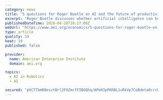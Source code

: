 ```yaml
---
category: news
title: "5 questions for Roger Bootle on AI and the future of productivity"
excerpt: "Roger Bootle discusses whether artificial intelligence can help us return to a three percent growth economy, and whether such a development would also lead to mass unemployment."
publishedDateTime: 2020-04-28T10:17:00Z
webUrl: "https://www.aei.org/economics/5-questions-for-roger-bootle-on-ai-and-the-future-of-productivity/"
type: article
quality: 19
heat: 19
published: false

provider:
  name: American Enterprise Institute
  domain: aei.org

topics:
  - AI in Robotics
  - AI

secured: "pXCTTbmR0evztBrl2F0ZmcfFIBOQhq/APeH3pPKRBL1uRkVp7CoBdeta8crcU7OP4z4esP0IZKmhfCqGFi2OXZ0NlCdFbgioiHns5IUnlfBVRUXqt4LkkK2zrbjjbpJFkMBXFgLjZPqKe4QvNK5LhgkDX3I3noZ6dkJMWiqT6l336mY+CAk8V14bwjXvfPhK2SJocrMzb1QWlcDTfJnUmyi4onOaG5tnGQHaso4V03qixXOkWSLZQcd3vZBRWwb+Vg8Idhw4QP/J6B3SpWtd5qzZ3XKi7puN2B9J2OS/NA3FO0NwjTnuk3XH3pLbE9yv;asNv/HZQ+FkX7Nr7spqvAQ=="
---
```



